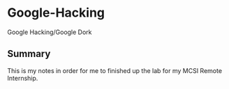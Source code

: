 # Google-Hacking
Google Hacking/Google Dork

## Summary

This is my notes in order for me to finished up the lab for my MCSI Remote Internship. 


